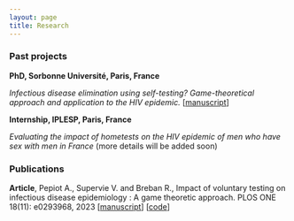 ```yaml
---
layout: page
title: Research
---
```

### Past projects
__PhD, Sorbonne Université, Paris, France__ 

*Infectious disease elimination using self-testing? Game-theoretical approach and application to the HIV
epidemic.* [[manuscript](https://apepiot.github.io/pdfs/PhDthesis_PEPIOT_defense.pdf)]

__Internship, IPLESP, Paris, France__

*Evaluating the impact of hometests on the HIV epidemic of men who have sex with men in France*
(more details will be added soon)

### Publications

__Article__, Pepiot A., Supervie V. and Breban R., Impact of voluntary testing on infectious disease epidemiology : A game theoretic approach. PLOS ONE 18(11): e0293968, 2023 [[manuscript](https://journals.plos.org/plosone/article?id=10.1371/journal.pone.0293968)] [[code](https://github.com/apepiot/voluntary-testing-game)]
<!-- A list is also available [online](http://scholar.google.co.uk/citations?user=LTOTl0YAAAAJ) -->

